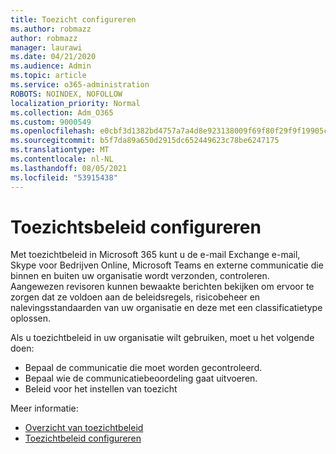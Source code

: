 ```yaml
---
title: Toezicht configureren
ms.author: robmazz
author: robmazz
manager: laurawi
ms.date: 04/21/2020
ms.audience: Admin
ms.topic: article
ms.service: o365-administration
ROBOTS: NOINDEX, NOFOLLOW
localization_priority: Normal
ms.collection: Adm_O365
ms.custom: 9000549
ms.openlocfilehash: e0cbf3d1382bd4757a7a4d8e923138009f69f80f29f9f19905c88ea37ac1f0cd
ms.sourcegitcommit: b5f7da89a650d2915dc652449623c78be6247175
ms.translationtype: MT
ms.contentlocale: nl-NL
ms.lasthandoff: 08/05/2021
ms.locfileid: "53915438"
---
```

# <a name="configure-supervision-policies"></a>Toezichtsbeleid configureren

Met toezichtbeleid in Microsoft 365 kunt u de e-mail Exchange e-mail, Skype voor Bedrijven Online, Microsoft Teams en externe communicatie die binnen en buiten uw organisatie wordt verzonden, controleren. Aangewezen revisoren kunnen bewaakte berichten bekijken om ervoor te zorgen dat ze voldoen aan de beleidsregels, risicobeheer en nalevingsstandaarden van uw organisatie en deze met een classificatietype oplossen.

Als u toezichtbeleid in uw organisatie wilt gebruiken, moet u het volgende doen:

- Bepaal de communicatie die moet worden gecontroleerd.
- Bepaal wie de communicatiebeoordeling gaat uitvoeren.
- Beleid voor het instellen van toezicht

Meer informatie:

- [Overzicht van toezichtbeleid](https://docs.microsoft.com/microsoft-365/compliance/supervision-policies)
- [Toezichtbeleid configureren](https://docs.microsoft.com/microsoft-365/compliance/configure-supervision-policies)
